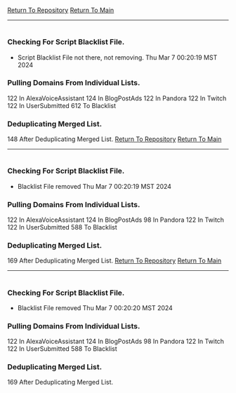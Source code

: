 [Return To Repository](https://github.com/DigitalWarrior/piholeparser/)
[Return To Main](https://github.com/DigitalWarrior/piholeparser/blob/master/RecentRunLogs/Mainlog.md)
____________________________________
# 
### Checking For Script Blacklist File.
* Script Blacklist File not there, not removing. Thu Mar  7 00:20:19 MST 2024
### Pulling Domains From Individual Lists.
122 In AlexaVoiceAssistant
124 In BlogPostAds
122 In Pandora
122 In Twitch
122 In UserSubmitted
612 To Blacklist
### Deduplicating Merged List.
148 After Deduplicating Merged List.
[Return To Repository](https://github.com/DigitalWarrior/piholeparser/)
[Return To Main](https://github.com/DigitalWarrior/piholeparser/blob/master/RecentRunLogs/Mainlog.md)
____________________________________
# 
### Checking For Script Blacklist File.
* Blacklist File removed Thu Mar  7 00:20:19 MST 2024
### Pulling Domains From Individual Lists.
122 In AlexaVoiceAssistant
124 In BlogPostAds
98 In Pandora
122 In Twitch
122 In UserSubmitted
588 To Blacklist
### Deduplicating Merged List.
169 After Deduplicating Merged List.
[Return To Repository](https://github.com/DigitalWarrior/piholeparser/)
[Return To Main](https://github.com/DigitalWarrior/piholeparser/blob/master/RecentRunLogs/Mainlog.md)
____________________________________
# 
### Checking For Script Blacklist File.
* Blacklist File removed Thu Mar  7 00:20:20 MST 2024
### Pulling Domains From Individual Lists.
122 In AlexaVoiceAssistant
124 In BlogPostAds
98 In Pandora
122 In Twitch
122 In UserSubmitted
588 To Blacklist
### Deduplicating Merged List.
169 After Deduplicating Merged List.

